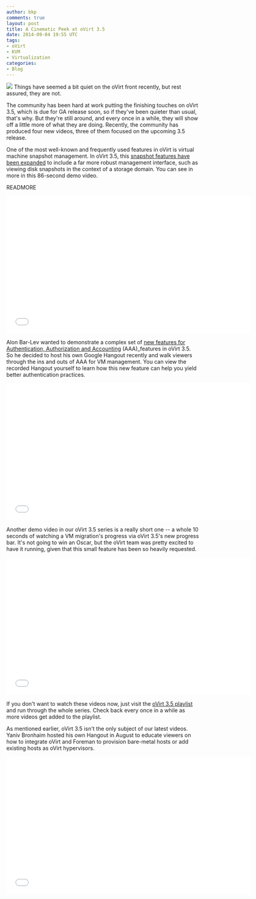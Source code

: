 ```yaml
---
author: bkp
comments: true
layout: post
title: A Cinematic Peek at oVirt 3.5
date: 2014-09-04 19:55 UTC
tags:
- oVirt
- KVM
- Virtualization
categories:
- Blog
---
```

<img src="http://community.redhat.com/images/blog/oVirt-logo.png"> Things have seemed a bit quiet on the oVirt front recently, but rest assured, they are not.

The community has been hard at work putting the finishing touches on oVirt 3.5, which is due for GA release soon, so if they've been quieter than usual, that's why. But they're still around, and every once in a while, they will show off a little more of what they are doing. Recently, the community has produced four new videos, three of them focused on the upcoming 3.5 release.

One of the most well-known and frequently used features in oVirt is virtual machine snapshot management. In oVirt 3.5, this [snapshot features have been expanded](http://www.ovirt.org/Features/Snapshots_Overview) to include a far more robust management interface, such as viewing disk snapshots in the context of a storage domain. You can see in more in this 86-second demo video.

READMORE

<iframe width="640" height="360" src="//www.youtube.com/embed/10z7tqbTt5Q" frameborder="0" allowfullscreen></iframe>

Alon Bar-Lev wanted to demonstrate a complex set of [new features for Authentication, Authorization and Accounting](http://www.ovirt.org/Features/AAA_3.5) (AAA)_features in oVirt 3.5. So he decided to host his own Google Hangout recently and walk viewers through the ins and outs of AAA for VM management. You can view the recorded Hangout yourself to learn how this new feature can help you yield better authentication practices.

<iframe width="640" height="360" src="//www.youtube.com/embed/aavmOAw7Fa8" frameborder="0" allowfullscreen></iframe>

Another demo video in our oVirt 3.5 series is a really short one -- a whole 10 seconds of watching a VM migration's progress via oVirt 3.5's new progress bar. It's not going to win an Oscar, but the oVirt team was pretty excited to have it running, given that this small feature has been so heavily requested.

<iframe width="640" height="360" src="//www.youtube.com/embed/XapIZYPaRBg" frameborder="0" allowfullscreen></iframe>

If you don't want to watch these videos now, just visit the [oVirt 3.5 playlist](https://www.youtube.com/playlist?list=PL2NsEhIoqsJFsDWYKZ0jzJba11L_-xSds) and run through the whole series. Check back every once in a while as more videos get added to the playlist.

As mentioned earlier, oVirt 3.5 isn't the only subject of our latest videos. Yaniv Bronhaim hosted his own Hangout in August to educate viewers on how to integrate oVirt and Foreman to provision bare-metal hosts or add existing hosts as oVirt hypervisors.

<iframe width="640" height="360" src="//www.youtube.com/embed/gozX891kYAY" frameborder="0" allowfullscreen></iframe>

